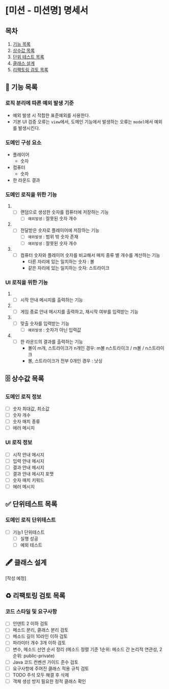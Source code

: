 # [미션 - 미션명] 명세서

## 목차

1. [기능 목록](#-기능-목록)
2. [상수값 목록](#-상수값-목록)
3. [단위 테스트 목록](#-단위테스트-목록)
4. [클래스 설계](#-클래스-설계)
5. [리팩토링 검토 목록](#%EF%B8%8F-리팩토링-검토-목록)

## 🚀 기능 목록

### 로직 분리에 따른 예외 발생 기준

- 예외 발생 시 적합한 표준예외를 사용한다.
- 기본 UI 검증 오류는 `view`에서, 도메인 기능에서 발생하는 오류는 `model`에서 예외를 발생시킨다.

### 도메인 구성 요소

- 플레이어
  - 숫자
- 컴퓨터
  - 숫자
- 한 라운드 결과

### 도메인 로직을 위한 기능

1. 
    - [ ] 랜덤으로 생성한 숫자를 컴퓨터에 저장하는 기능
        - [ ] `예외발생` : 잘못된 숫자 개수
2. 
    - [ ] 전달받은 숫자로 플레이어에 저장하는 기능
        - [ ] `예외발생` : 범위 밖 숫자 존재
        - [ ] `예외발생` : 잘못된 숫자 개수
3. 
    - [ ] 컴퓨터 숫자와 플레이어 숫자를 비교해서 매치 종류 별 개수를 계산하는 기능
        - 다른 자리에 있는 일치하는 숫자 : 볼
        - 같은 자리에 있는 일치하는 숫자: 스트라이크

### UI 로직을 위한 기능

1. 
    - [ ] 시작 안내 메시지를 출력하는 기능
2. 
    - [ ] 게임 종료 안내 메시지를 출력하고, 재시작 여부를 입력받는 기능
3. 
    - [ ] 맞출 숫자를 입력받는 기능
        - [ ] `예외발생` : 숫자가 아닌 입력값
4. 
    - [ ] 한 라운드의 결과를 출력하는 기능
        - 볼이 m개, 스트라이크가 n개인 경우: m볼 n스트라이크 / m볼 / n스트라이크
        - 볼, 스트라이크가 전부 0개인 경우 : 낫싱


## 🗄 상수값 목록

### 도메인 로직 정보

- [ ] 숫자 최대값, 최소값
- [ ] 숫자 개수
- [ ] 숫자 매치 종류
- [ ] 에러 메시지

### UI 로직 정보

- [ ] 시작 안내 메시지
- [ ] 입력 안내 메시지
- [ ] 결과 안내 메시지
- [ ] 결과 안내 메시지 포맷
- [ ] 숫자 매치 키워드
- [ ] 에러 메시지

## ✅ 단위테스트 목록

### 도메인 로직 단위테스트

- [ ] 기능1 단위테스트
    - [ ] 실행 성공
    - [ ] 예외 테스트

## 🖋 클래스 설계

[작성 예정]

## ♻️ 리팩토링 검토 목록

### 코드 스타일 및 요구사항

- [ ] 인덴트 2 이하 검토
- [ ] 메소드 분리, 클래스 분리 검토
- [ ] 메소드 길이 10라인 이하 검토
- [ ] 파라미터 개수 3개 이하 검토
- [ ] 변수, 메소드 선언 순서 정리 (메소드 정렬 기준 1순위: 메소드 간 논리적 연관성, 2순위: public-private)
- [ ] Java 코드 컨벤션 가이드 준수 검토
- [ ] 요구사항에 주어진 클래스 적용 규칙 검토
- [ ] TODO 주석 모두 해결 후 삭제
- [ ] 객체 생성 방지 필요한 정적 클래스 확인
